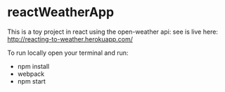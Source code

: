 # reactWeatherApp

This is a toy project in react using the open-weather api: see is live here: http://reacting-to-weather.herokuapp.com/

To run locally open your terminal and run: 

- npm install
- webpack
- npm start
